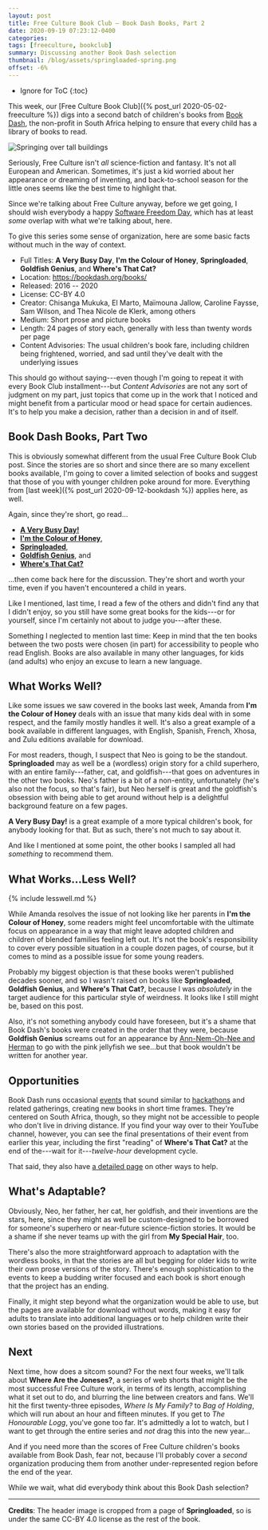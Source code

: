 ```yaml
---
layout: post
title: Free Culture Book Club — Book Dash Books, Part 2
date: 2020-09-19 07:23:12-0400
categories:
tags: [freeculture, bookclub]
summary: Discussing another Book Dash selection
thumbnail: /blog/assets/springloaded-spring.png
offset: -6%
---
```


* Ignore for ToC
{:toc}

This week, our [Free Culture Book Club]({% post_url 2020-05-02-freeculture %}) digs into a second batch of children's books from [Book Dash](https://bookdash.org/), the non-profit in South Africa helping to ensure that every child has a library of books to read.

![Springing over tall buildings](/blog/assets/springloaded-spring.png "Springing over tall buildings")

Seriously, Free Culture isn't *all* science-fiction and fantasy.  It's not all European and American.  Sometimes, it's just a kid worried about her appearance or dreaming of inventing, and back-to-school season for the little ones seems like the best time to highlight that.

Since we're talking about Free Culture anyway, before we get going, I should wish everybody a happy [Software Freedom Day](https://www.softwarefreedomday.org/), which has at least *some* overlap with what we're talking about, here.

To give this series some sense of organization, here are some basic facts without much in the way of context.

 * Full Titles:  **A Very Busy Day**, **I'm the Colour of Honey**, **Springloaded**, **Goldfish Genius**, and **Where's That Cat?**
 * Location:  <https://bookdash.org/books/>
 * Released:  2016 -- 2020
 * License:  CC-BY 4.0
 * Creator:  Chisanga Mukuka, El Marto, Maïmouna Jallow, Caroline Faysse, Sam Wilson, and Thea Nicole de Klerk, among others
 * Medium:  Short prose and picture books
 * Length:  24 pages of story each, generally with less than twenty words per page
 * Content Advisories:  The usual children's book fare, including children being frightened, worried, and sad until they've dealt with the underlying issues

This should go without saying---even though I'm going to repeat it with every Book Club installment---but *Content Advisories* are not any sort of judgment on my part, just topics that come up in the work that I noticed and might benefit from a particular mood or head space for certain audiences.  It's to help you make a decision, rather than a decision in and of itself.

## Book Dash Books, Part Two

This is obviously somewhat different from the usual Free Culture Book Club post.  Since the stories are so short and since there are so many excellent books available, I'm going to cover a limited selection of books and suggest that those of you with younger children poke around for more.  Everything from [last week]({% post_url 2020-09-12-bookdash %}) applies here, as well.

Again, since they're short, go read...

 * [**A Very Busy Day!**](https://bookdash.org/books/a-very-busy-day/)
 * [**I'm the Colour of Honey**](https://bookdash.org/books/im-the-colour-of-honey/),
 * [**Springloaded**](https://bookdash.org/books/springloaded-thea-nicole-de-klerk-sam-wilson-chenel-ferreira/),
 * [**Goldfish Genius**](https://bookdash.org/books/goldfish-genius-sam-wilson-thea-nicole-de-klerk-chenel-ferreira/), and
 * [**Where's That Cat?**](https://bookdash.org/books/wheres-that-cat-sam-wilson-thea-nicole-de-klerk-chenel-ferreira-louis-greenberg/)

...then come back here for the discussion.  They're short and worth your time, even if you haven't encountered a child in years.

Like I mentioned, last time, I read a few of the others and didn't find any that I didn't enjoy, so you still have some great books for the kids---or for yourself, since I'm certainly not about to judge you---after these.

Something I neglected to mention last time:  Keep in mind that the ten books between the two posts were chosen (in part) for accessibility to people who read English.  Books are also available in many other languages, for kids (and adults) who enjoy an excuse to learn a new language.

## What Works Well?

Like some issues we saw covered in the books last week, Amanda from **I'm the Colour of Honey** deals with an issue that many kids deal with in some respect, and the family mostly handles it well.  It's also a great example of a book available in different languages, with English, Spanish, French, Xhosa, and Zulu editions available for download.

For most readers, though, I suspect that Neo is going to be the standout.  **Springloaded** may as well be a (wordless) origin story for a child superhero, with an entire family---father, cat, and goldfish---that goes on adventures in the other two books.  Neo's father is a bit of a non-entity, unfortunately (he's also not the focus, so that's fair), but Neo herself is great and the goldfish's obsession with being able to get around without help is a delightful background feature on a few pages.

**A Very Busy Day!** is a great example of a more typical children's book, for anybody looking for that.  But as such, there's not much to say about it.

And like I mentioned at some point, the other books I sampled all had *something* to recommend them.

## What Works...Less Well?

{% include lesswell.md %}

While Amanda resolves the issue of not looking like her parents in **I'm the Colour of Honey**, some readers might feel uncomfortable with the ultimate focus on appearance in a way that might leave adopted children and children of blended families feeling left out.  It's not the book's responsibility to cover every possible situation in a couple dozen pages, of course, but it comes to mind as a possible issue for some young readers.

Probably my biggest objection is that these books weren't published decades sooner, and so I wasn't raised on books like **Springloaded**, **Goldfish Genius**, and **Where's That Cat?**, because I was *absolutely* in the target audience for this particular style of weirdness.  It looks like I still might be, based on this post.

Also, it's not something anybody could have foreseen, but it's a shame that Book Dash's books were created in the order that they were, because **Goldfish Genius** screams out for an appearance by [Ann-Nem-Oh-Nee and Herman](https://bookdash.org/books/ann-nem-oh-nee-finds-adventure-by-jessica-bosworth-smith-matthew-griffiths-and-lauren-nel/) to go with the pink jellyfish we see...but that book wouldn't be written for another year.

## Opportunities

Book Dash runs occasional [events](https://bookdash.org/book-dash-events) that sound similar to [hackathons](https://en.wikipedia.org/wiki/Hackathon) and related gatherings, creating new books in short time frames.  They're centered on South Africa, though, so they might not be accessible to people who don't live in driving distance.  If you find your way over to their YouTube channel, however, you can see the final presentations of their event from earlier this year, including the first "reading" of **Where's That Cat?** at the end of the---wait for it---*twelve-hour* development cycle.

That said, they also have [a detailed page](https://bookdash.org/what-we-do/get-involved/) on other ways to help.

## What's Adaptable?

Obviously, Neo, her father, her cat, her goldfish, and their inventions are the stars, here, since they might as well be custom-designed to be borrowed for someone's superhero or near-future science-fiction stories.  It would be a shame if she never teams up with the girl from **My Special Hair**, too.

There's also the more straightforward approach to adaptation with the wordless books, in that the stories are all but begging for older kids to write their own prose versions of the story.  There's enough sophistication to the events to keep a budding writer focused and each book is short enough that the project has an ending.

Finally, it might step beyond what the organization would be able to use, but the pages are available for download without words, making it easy for adults to translate into additional languages or to help children write their own stories based on the provided illustrations.

## Next

Next time, how does a sitcom sound?  For the next four weeks, we'll talk about **Where Are the Joneses?**, a series of web shorts that might be the most successful Free Culture work, in terms of its length, accomplishing what it set out to do, and blurring the line between creators and fans.  We'll hit the first twenty-three episodes, *Where Is My Family?* to *Bag of Holding*, which will run about an hour and fifteen minutes.  If you get to *The Honourable Logg*, you've gone too far.  It's admittedly a lot to watch, but I want to get through the entire series and *not* drag this into the new year...

And if you need more than the scores of Free Culture children's books available from Book Dash, fear not, because I'll probably cover a *second* organization producing them from another under-represented region before the end of the year.

While we wait, what did everybody think about this Book Dash selection?

* * *

**Credits**:  The header image is cropped from a page of **Springloaded**, so is under the same CC-BY 4.0 license as the rest of the book.
